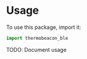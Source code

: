 # Usage

To use this package, import it:

```python
import thermobeacon_ble
```

TODO: Document usage
